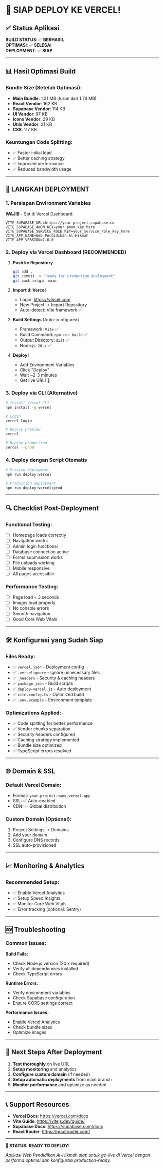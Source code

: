 # 🎉 SIAP DEPLOY KE VERCEL!

## ✅ Status Aplikasi

**BUILD STATUS**: ✅ **BERHASIL**  
**OPTIMASI**: ✅ **SELESAI**  
**DEPLOYMENT**: ✅ **SIAP**

---

## 📊 Hasil Optimasi Build

### Bundle Size (Setelah Optimasi):
- **Main Bundle**: 1.31 MB (turun dari 1.74 MB)
- **React Vendor**: 162 KB
- **Supabase Vendor**: 114 KB
- **UI Vendor**: 97 KB
- **Icons Vendor**: 29 KB
- **Utils Vendor**: 21 KB
- **CSS**: 117 KB

### Keuntungan Code Splitting:
- ✅ Faster initial load
- ✅ Better caching strategy
- ✅ Improved performance
- ✅ Reduced bandwidth usage

---

## 🚀 LANGKAH DEPLOYMENT

### 1. Persiapan Environment Variables

**WAJIB** - Set di Vercel Dashboard:
```env
VITE_SUPABASE_URL=https://your-project.supabase.co
VITE_SUPABASE_ANON_KEY=your_anon_key_here
VITE_SUPABASE_SERVICE_ROLE_KEY=your_service_role_key_here
VITE_APP_NAME=Web Pendidikan Al-Hikmah
VITE_APP_VERSION=1.0.0
```

### 2. Deploy via Vercel Dashboard (RECOMMENDED)

1. **Push ke Repository**
   ```bash
   git add .
   git commit -m "Ready for production deployment"
   git push origin main
   ```

2. **Import di Vercel**
   - Login: https://vercel.com
   - New Project → Import Repository
   - Auto-detect: Vite framework ✅

3. **Build Settings** (Auto-configured)
   - Framework: `Vite` ✅
   - Build Command: `npm run build` ✅
   - Output Directory: `dist` ✅
   - Node.js: `20.x` ✅

4. **Deploy!**
   - Add Environment Variables
   - Click "Deploy"
   - Wait ~2-3 minutes
   - Get live URL! 🎉

### 3. Deploy via CLI (Alternative)

```bash
# Install Vercel CLI
npm install -g vercel

# Login
vercel login

# Deploy preview
vercel

# Deploy production
vercel --prod
```

### 4. Deploy dengan Script Otomatis

```bash
# Preview deployment
npm run deploy:vercel

# Production deployment
npm run deploy:vercel:prod
```

---

## 🔍 Checklist Post-Deployment

### Functional Testing:
- [ ] Homepage loads correctly
- [ ] Navigation works
- [ ] Admin login functional
- [ ] Database connection active
- [ ] Forms submission works
- [ ] File uploads working
- [ ] Mobile responsive
- [ ] All pages accessible

### Performance Testing:
- [ ] Page load < 3 seconds
- [ ] Images load properly
- [ ] No console errors
- [ ] Smooth navigation
- [ ] Good Core Web Vitals

---

## 🛠️ Konfigurasi yang Sudah Siap

### Files Ready:
- ✅ `vercel.json` - Deployment config
- ✅ `.vercelignore` - Ignore unnecessary files
- ✅ `_headers` - Security & caching headers
- ✅ `package.json` - Build scripts
- ✅ `deploy-vercel.js` - Auto deployment
- ✅ `vite.config.ts` - Optimized build
- ✅ `.env.example` - Environment template

### Optimizations Applied:
- ✅ Code splitting for better performance
- ✅ Vendor chunks separation
- ✅ Security headers configured
- ✅ Caching strategy implemented
- ✅ Bundle size optimized
- ✅ TypeScript errors resolved

---

## 🌐 Domain & SSL

### Default Vercel Domain:
- Format: `your-project-name.vercel.app`
- SSL: ✅ Auto-enabled
- CDN: ✅ Global distribution

### Custom Domain (Optional):
1. Project Settings → Domains
2. Add your domain
3. Configure DNS records
4. SSL auto-provisioned

---

## 📈 Monitoring & Analytics

### Recommended Setup:
- ✅ Enable Vercel Analytics
- ✅ Setup Speed Insights
- ✅ Monitor Core Web Vitals
- ✅ Error tracking (optional: Sentry)

---

## 🆘 Troubleshooting

### Common Issues:

**Build Fails:**
- Check Node.js version (20.x required)
- Verify all dependencies installed
- Check TypeScript errors

**Runtime Errors:**
- Verify environment variables
- Check Supabase configuration
- Ensure CORS settings correct

**Performance Issues:**
- Enable Vercel Analytics
- Check bundle sizes
- Optimize images

---

## 🎯 Next Steps After Deployment

1. **Test thoroughly** on live URL
2. **Setup monitoring** and analytics
3. **Configure custom domain** (if needed)
4. **Setup automatic deployments** from main branch
5. **Monitor performance** and optimize as needed

---

## 📞 Support Resources

- **Vercel Docs**: https://vercel.com/docs
- **Vite Guide**: https://vitejs.dev/guide/
- **Supabase Docs**: https://supabase.com/docs
- **React Router**: https://reactrouter.com/

---

**🚀 STATUS: READY TO DEPLOY!**

*Aplikasi Web Pendidikan Al-Hikmah siap untuk go-live di Vercel dengan performa optimal dan konfigurasi production-ready.*